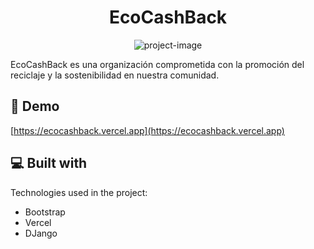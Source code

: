 <h1 align="center" id="title">EcoCashBack</h1>

<p align="center"><img src="https://socialify.git.ci/Luissalamanca23/EcoCashBack/image?font=Source%20Code%20Pro&amp;name=1&amp;pattern=Solid&amp;theme=Light" alt="project-image"></p>

<p id="description">EcoCashBack es una organización comprometida con la promoción del reciclaje y la sostenibilidad en nuestra comunidad.</p>

<h2>🚀 Demo</h2>

[https://ecocashback.vercel.app](https://ecocashback.vercel.app)

  
  
<h2>💻 Built with</h2>

Technologies used in the project:

*   Bootstrap
*   Vercel
*   DJango
